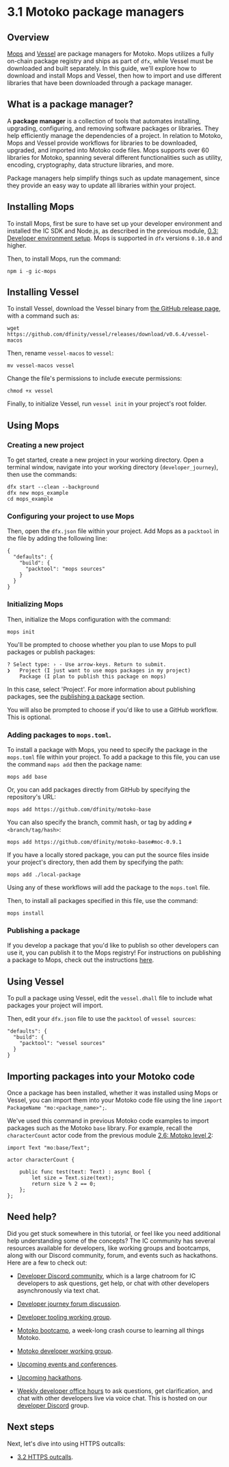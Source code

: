 # 3.1 Motoko package managers

## Overview

[Mops](https://mops.one) and [Vessel](https://github.com/dfinity/vessel) are package managers for Motoko. Mops utilizes a fully on-chain package registry and ships as part of `dfx`, while Vessel must be downloaded and built separately. In this guide, we'll explore how to download and install Mops and Vessel, then how to import and use different libraries that have been downloaded through a package manager. 

## What is a package manager?

A **package manager** is a collection of tools that automates installing, upgrading, configuring, and removing software packages or libraries. They help efficiently manage the dependencies of a project. In relation to Motoko, Mops and Vessel provide workflows for libraries to be downloaded, upgraded, and imported into Motoko code files. Mops supports over 60 libraries for Motoko, spanning several different functionalities such as utility, encoding, cryptography, data structure libraries, and more. 

Package managers help simplify things such as update management, since they provide an easy way to update all libraries within your project. 

## Installing Mops

To install Mops, first be sure to have set up your developer environment and installed the IC SDK and Node.js, as described in the previous module, [0.3: Developer environment setup](../level-0/03-dev-env.md). Mops is supported in `dfx` versions `0.10.0` and higher. 

Then, to install Mops, run the command:

```
npm i -g ic-mops
```

## Installing Vessel

To install Vessel, download the Vessel binary from [the GitHub release page](https://github.com/dfinity/vessel/releases), with a command such as:

```
wget https://github.com/dfinity/vessel/releases/download/v0.6.4/vessel-macos
```

Then, rename `vessel-macos` to `vessel`:

```
mv vessel-macos vessel
```

Change the file's permissions to include execute permissions:

```
chmod +x vessel
```

Finally, to initialize Vessel, run `vessel init` in your project's root folder. 

## Using Mops

### Creating a new project

To get started, create a new project in your working directory. Open a terminal window, navigate into your working directory (`developer_journey`), then use the commands:

```
dfx start --clean --background
dfx new mops_example
cd mops_example
```

### Configuring your project to use Mops

Then, open the `dfx.json` file within your project. Add Mops as a `packtool` in the file by adding the following line:

```
{
  "defaults": {
    "build": {
      "packtool": "mops sources"
    }
  }
}
```

### Initializing Mops

Then, initialize the Mops configuration with the command:

```
mops init
```

You'll be prompted to choose whether you plan to use Mops to pull packages or publish packages:

```
? Select type: › - Use arrow-keys. Return to submit.
❯   Project (I just want to use mops packages in my project)
    Package (I plan to publish this package on mops)
```

In this case, select 'Project'. For more information about publishing packages, see the [publishing a package](#publishing-a-package) section. 

You will also be prompted to choose if you'd like to use a GitHub workflow. This is optional. 

### Adding packages to `mops.toml`. 

To install a package with Mops, you need to specify the package in the `mops.toml` file within your project. To add a package to this file, you can use the command `maps add` then the package name:

```
mops add base
```

Or, you can add packages directly from GitHub by specifying the repository's URL:

```
mops add https://github.com/dfinity/motoko-base
```

You can also specify the branch, commit hash, or tag by adding `#<branch/tag/hash>`:

```
mops add https://github.com/dfinity/motoko-base#moc-0.9.1
```

If you have a locally stored package, you can put the source files inside your project's directory, then add them by specifying the path:

```
mops add ./local-package
```

Using any of these workflows will add the package to the `mops.toml` file.

Then, to install all packages specified in this file, use the command:

```
mops install
```

### Publishing a package

If you develop a package that you'd like to publish so other developers can use it, you can publish it to the Mops registry! For instructions on publishing a package to Mops, check out the instructions [here](https://github.com/ZenVoich/mops#publish-a-package).

## Using Vessel

To pull a package using Vessel, edit the `vessel.dhall` file to include what packages your project will import. 

Then, edit your `dfx.json` file to use the `packtool` of `vessel sources`:

```
"defaults": {
  "build": {
    "packtool": "vessel sources"
  }
}
```


## Importing packages into your Motoko code

Once a package has been installed, whether it was installed using Mops or Vessel, you can import them into your Motoko code file using the line `import PackageName "mo:<package_name>";`.

We've used this command in previous Motoko code examples to import packages such as the Motoko `base` library. For example, recall the `characterCount` actor code from the previous module [2.6: Motoko level 2](../level-2/2.6-motoko-lvl2.md):

```motoko
import Text "mo:base/Text";

actor characterCount {

    public func test(text: Text) : async Bool {
        let size = Text.size(text);
        return size % 2 == 0;
    };
};
```

## Need help?

Did you get stuck somewhere in this tutorial, or feel like you need additional help understanding some of the concepts? The IC community has several resources available for developers, like working groups and bootcamps, along with our Discord community, forum, and events such as hackathons. Here are a few to check out:

- [Developer Discord community](https://discord.com/invite/cA7y6ezyE2), which is a large chatroom for IC developers to ask questions, get help, or chat with other developers asynchronously via text chat. 

- [Developer journey forum discussion](https://forum.dfinity.org/t/developer-journey-feedback-and-discussion/23893).

- [Developer tooling working group](https://www.google.com/calendar/event?eid=MHY0cjBubmlnYXY1cTkzZzVzcmozb3ZjZm5fMjAyMzEwMDVUMTcwMDAwWiBjX2Nnb2VxOTE3cnBlYXA3dnNlM2lzMWhsMzEwQGc&ctz=Europe/Zurich).

- [Motoko bootcamp](https://github.com/motoko-bootcamp/bootcamp-2022), a week-long crash course to learning all things Motoko. 

- [Motoko developer working group](https://www.google.com/calendar/event?eid=ZWVnb2luaHU0ZjduMTNpZHI3MWJkcWVwNWdfMjAyMzEwMTJUMTUwMDAwWiBjX2Nnb2VxOTE3cnBlYXA3dnNlM2lzMWhsMzEwQGc&ctz=Europe/Zurich).

- [Upcoming events and conferences](https://dfinity.org/events-and-news/).

- [Upcoming hackathons](https://dfinity.org/hackathons/).

- [Weekly developer office hours](https://discord.gg/4a7SZzRk?event=1164114241893187655) to ask questions, get clarification, and chat with other developers live via voice chat. This is hosted on our [developer Discord](https://discord.com/invite/cA7y6ezyE2) group.

## Next steps

Next, let's dive into using HTTPS outcalls:

- [3.2 HTTPS outcalls](3.2-https-outcalls.md).




